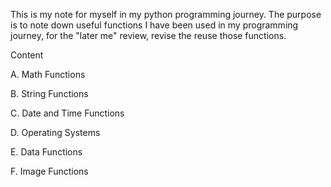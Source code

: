 
This is my note for myself in my python programming journey. The purpose is to note down useful functions I have been used in my programming journey, for the "later me" review, revise the reuse those functions.

Content

A. Math Functions

B. String Functions

C. Date and Time Functions

D. Operating Systems

E. Data Functions

F. Image Functions
